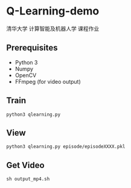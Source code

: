 # Q-Learning-demo
清华大学 计算智能及机器人学 课程作业

## Prerequisites
- Python 3
- Numpy
- OpenCV
- FFmpeg (for video output)

## Train
``
python3 qlearning.py
``

## View
``
python3 qlearning.py episode/episodeXXXX.pkl
``

## Get Video
``
sh output_mp4.sh
``
